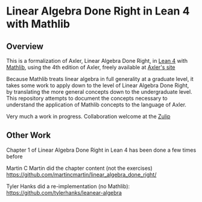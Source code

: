 # Linear Algebra Done Right in Lean 4 with Mathlib

## Overview

This is a formalization of Axler, Linear Algebra Done Right, in [Lean 4](https://lean-lang.org/) with [Mathlib](https://github.com/leanprover-community/mathlib4),
using the 4th edition of Axler, freely available at [Axler's site](https://linear.axler.net/)

Because Mathlib treats linear algebra in full generality at a graduate level, it takes some work to apply down to the level of Linear Algebra Done Right, by translating the more general concepts down to the undergraduate level. This repository attempts to document the concepts necessary to understand the application of Mathlib concepts to the language of Axler.

Very much a work in progress. Collaboration welcome at the [Zulip](https://leanprover.zulipchat.com/)

## Other Work

Chapter 1 of Linear Algebra Done Right in Lean 4 has been done a few times before

Martin C Martin did the chapter content (not the exercises) <https://github.com/martincmartin/linear_algebra_done_right/>

Tyler Hanks did a re-implementation (no Mathlib): <https://github.com/tylerhanks/leanear-algebra>